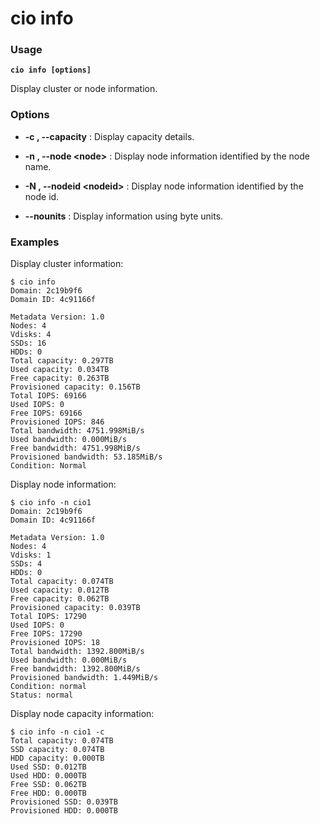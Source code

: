 # cio info

### **Usage**

**`cio info [options]`**

Display cluster or node information.

### **Options**

- **-c , --capacity** : Display capacity details.

- **-n , --node &lt;node&gt;** : Display node information identified by the node name.

- **-N , --nodeid &lt;nodeid&gt;** : Display node information identified by the node id.

- **--nounits** : Display information using byte units.

### **Examples**

Display cluster information:
```
$ cio info
Domain: 2c19b9f6
Domain ID: 4c91166f

Metadata Version: 1.0
Nodes: 4
Vdisks: 4
SSDs: 16
HDDs: 0
Total capacity: 0.297TB
Used capacity: 0.034TB
Free capacity: 0.263TB
Provisioned capacity: 0.156TB
Total IOPS: 69166
Used IOPS: 0
Free IOPS: 69166
Provisioned IOPS: 846
Total bandwidth: 4751.998MiB/s
Used bandwidth: 0.000MiB/s
Free bandwidth: 4751.998MiB/s
Provisioned bandwidth: 53.185MiB/s
Condition: Normal
```

Display node information:
```
$ cio info -n cio1
Domain: 2c19b9f6
Domain ID: 4c91166f

Metadata Version: 1.0
Nodes: 4
Vdisks: 1
SSDs: 4
HDDs: 0
Total capacity: 0.074TB
Used capacity: 0.012TB
Free capacity: 0.062TB
Provisioned capacity: 0.039TB
Total IOPS: 17290
Used IOPS: 0
Free IOPS: 17290
Provisioned IOPS: 18
Total bandwidth: 1392.800MiB/s
Used bandwidth: 0.000MiB/s
Free bandwidth: 1392.800MiB/s
Provisioned bandwidth: 1.449MiB/s
Condition: normal
Status: normal
```

Display node capacity information:
```
$ cio info -n cio1 -c
Total capacity: 0.074TB
SSD capacity: 0.074TB
HDD capacity: 0.000TB
Used SSD: 0.012TB
Used HDD: 0.000TB
Free SSD: 0.062TB
Free HDD: 0.000TB
Provisioned SSD: 0.039TB
Provisioned HDD: 0.000TB
```

